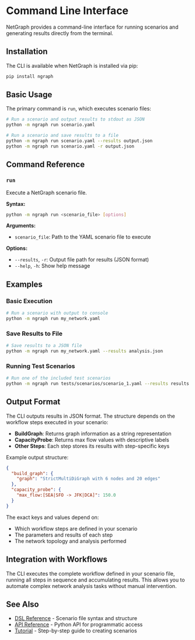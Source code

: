 # Command Line Interface

NetGraph provides a command-line interface for running scenarios and generating results directly from the terminal.

## Installation

The CLI is available when NetGraph is installed via pip:

```bash
pip install ngraph
```

## Basic Usage

The primary command is `run`, which executes scenario files:

```bash
# Run a scenario and output results to stdout as JSON
python -m ngraph run scenario.yaml

# Run a scenario and save results to a file
python -m ngraph run scenario.yaml --results output.json
python -m ngraph run scenario.yaml -r output.json
```

## Command Reference

### `run`

Execute a NetGraph scenario file.

**Syntax:**
```bash
python -m ngraph run <scenario_file> [options]
```

**Arguments:**
- `scenario_file`: Path to the YAML scenario file to execute

**Options:**
- `--results`, `-r`: Output file path for results (JSON format)
- `--help`, `-h`: Show help message

## Examples

### Basic Execution

```bash
# Run a scenario with output to console
python -m ngraph run my_network.yaml
```

### Save Results to File

```bash
# Save results to a JSON file
python -m ngraph run my_network.yaml --results analysis.json
```

### Running Test Scenarios

```bash
# Run one of the included test scenarios
python -m ngraph run tests/scenarios/scenario_1.yaml --results results.json
```

## Output Format

The CLI outputs results in JSON format. The structure depends on the workflow steps executed in your scenario:

- **BuildGraph**: Returns graph information as a string representation
- **CapacityProbe**: Returns max flow values with descriptive labels
- **Other Steps**: Each step stores its results with step-specific keys

Example output structure:
```json
{
  "build_graph": {
    "graph": "StrictMultiDiGraph with 6 nodes and 20 edges"
  },
  "capacity_probe": {
    "max_flow:[SEA|SFO -> JFK|DCA]": 150.0
  }
}
```

The exact keys and values depend on:
- Which workflow steps are defined in your scenario
- The parameters and results of each step
- The network topology and analysis performed

## Integration with Workflows

The CLI executes the complete workflow defined in your scenario file, running all steps in sequence and accumulating results. This allows you to automate complex network analysis tasks without manual intervention.

## See Also

- [DSL Reference](dsl.md) - Scenario file syntax and structure
- [API Reference](api.md) - Python API for programmatic access
- [Tutorial](../getting-started/tutorial.md) - Step-by-step guide to creating scenarios

